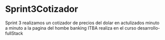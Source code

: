 # Sprint3Cotizador
Sprint 3 realizamos un cotizador de precios del dolar en actulizados minuto a minuto a la pagina del hombe banking ITBA realiza en el curso desarrollo-fullStack
